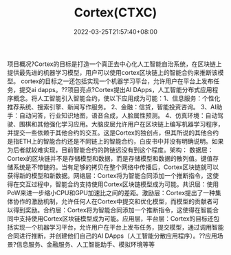 ﻿---
weight: 
title: "Cortex(CTXC)"
description: "Cortex的目标是打造一个真正去中心化人工智能自治系统，在区块链上提供最先进的机器学习模型，用户可以使用cortex区块链上的智能合约来推断该模型"
date: 2022-03-25T21:57:40+08:00
lastmod: 2022-03-25T16:45:40+08:00
draft: false
authors: ["Metabd"]
featuredImage: "cortexctxc.webp"
link: ""
tags: ["数字代币","Cortex(CTXC)"]
categories: ["navigation"]
navigation: ["数字代币"]
lightgallery: true
toc: true
pinned: false
recommend: false
recommend1: false
---
项目概况?Cortex的目标是打造一个真正去中心化人工智能自治系统，在区块链上提供最先进的机器学习模型，用户可以使用cortex区块链上的智能合约来推断该模型。 cortex的目标之一还包括实现一个机器学习平台，允许用户在平台上发布任务，提交ai dapps。??项目亮点?Cortex提出AI DApps，人工智能分布式应用程序概念。将人工智能引入智能合约，使以下应用成为可能：1、信息服务：个性化推荐系统、搜索引擎、新闻写作服务。
2、金融：信贷，智能投资咨询。
3、AI助手：自动问答，行业知识地图，语音合成，人脸属性预测。
4、仿真环境：自动驾驶、围棋和其他强化学习应用。大脑皮层允许用户在区块链上编写机器学习程序，并提交一些依赖于其他合约的交互。这是Cortex的独创点，但其所说的其他合约是指ETH上的智能合约还是不同链上的智能合约，白皮书中并没有明确说明。如果为后者就较难实现，目前智能合约的跨链远没有到这个程度。架构：
数据层：Cortex的区块链并不是存储模型和数据，而是存储模型和数据的散列值。键值存储系统是不带链的。当有足够的拷贝在整个网络中传播后，Cortex区块链就可以获得新的模型和新数据。网络层：Cortex将为智能合同添加一个推断指令，这使得在交互过程中，智能合约支持使用Cortex区块链模型成为可能。共识层：使用PoW来进一步缩小CPU和GPU加速比之间的差距。激励层：Cortex提出了一种集体协作的激励机制，允许任何人在Cortex中提交和优化模型，而模型的贡献者可以得到奖励。合约层：Cortex将为智能合同添加一个推断指令，这使得在智能合同中支持使用Cortex区块链模型成为可能。应用层，平台层：Cortex的目标还包括实现一个机器学习平台，允许用户在平台上发布任务，提交模型，通过调用智能合同进行推断，并创建他们自己的AI DApps（人工智能分散应用程序）。??应用场景?信息服务、金融服务、人工智能助手、模拟环境等等
